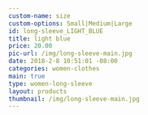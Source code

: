 ```yaml
---
custom-name: size
custom-options: Small|Medium|Large
id: long-sleeve_LIGHT_BLUE
title: light blue
price: 20.00
pic-url: /img/long-sleeve-main.jpg
date: 2018-2-8 10:51:01 -08:00
categories: women-clothes
main: true
type: women-long-sleeve
layout: products
thumbnail: /img/long-sleeve-main.jpg
---
```

